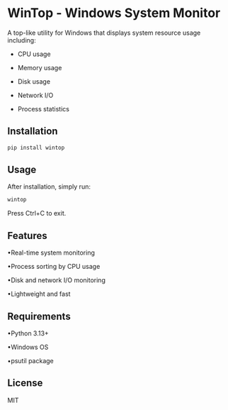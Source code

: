 # WinTop - Windows System Monitor

A top-like utility for Windows that displays system resource usage including:

- CPU usage

- Memory usage

- Disk usage

- Network I/O

- Process statistics

## Installation

```bash
pip install wintop
```

## Usage

After installation, simply run:

```bash
wintop
```

Press Ctrl+C to exit.

## Features

•Real-time system monitoring

•Process sorting by CPU usage

•Disk and network I/O monitoring

•Lightweight and fast

## Requirements

•Python 3.13+

•Windows OS

•psutil package

## License

MIT
